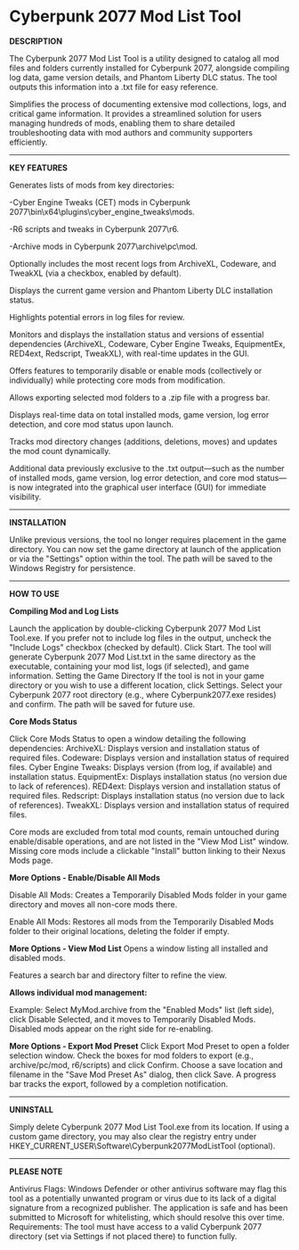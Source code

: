 # Cyberpunk 2077 Mod List Tool

**DESCRIPTION**

The Cyberpunk 2077 Mod List Tool is a utility designed to catalog all mod files and folders currently installed for Cyberpunk 2077, alongside compiling log data, game version details, and Phantom Liberty DLC status. The tool outputs this information into a .txt file for easy reference.

Simplifies the process of documenting extensive mod collections, logs, and critical game information. It provides a streamlined solution for users managing hundreds of mods, enabling them to share detailed troubleshooting data with mod authors and community supporters efficiently.

________________________________________________________________________________________________________________________________________________________________________________________________________________________________________________________________________________________________________________________________________________________________________________

**KEY FEATURES**

Generates lists of mods from key directories:

-Cyber Engine Tweaks (CET) mods in Cyberpunk 2077\bin\x64\plugins\cyber_engine_tweaks\mods.

-R6 scripts and tweaks in Cyberpunk 2077\r6.

-Archive mods in Cyberpunk 2077\archive\pc\mod.



Optionally includes the most recent logs from ArchiveXL, Codeware, and TweakXL (via a checkbox, enabled by default).

Displays the current game version and Phantom Liberty DLC installation status.

Highlights potential errors in log files for review.

Monitors and displays the installation status and versions of essential dependencies (ArchiveXL, Codeware, Cyber Engine Tweaks, EquipmentEx, RED4ext, Redscript, TweakXL), with real-time updates in the GUI.

Offers features to temporarily disable or enable mods (collectively or individually) while protecting core mods from modification.

Allows exporting selected mod folders to a .zip file with a progress bar.

Displays real-time data on total installed mods, game version, log error detection, and core mod status upon launch.

Tracks mod directory changes (additions, deletions, moves) and updates the mod count dynamically.

Additional data previously exclusive to the .txt output—such as the number of installed mods, game version, log error detection, and core mod status—is now integrated into the graphical user interface (GUI) for immediate visibility.

________________________________________________________________________________________________________________________________________________________________________________________________________________________________________________________________________________________________________________________________________________________________________________

**INSTALLATION**

Unlike previous versions, the tool no longer requires placement in the game directory. You can now set the game directory at launch of the application or via the "Settings" option within the tool. The path will be saved to the Windows Registry for persistence.

________________________________________________________________________________________________________________________________________________________________________________________________________________________________________________________________________________________________________________________________________________________________________________

**HOW TO USE**

**Compiling Mod and Log Lists**

Launch the application by double-clicking Cyberpunk 2077 Mod List Tool.exe.
If you prefer not to include log files in the output, uncheck the "Include Logs" checkbox (checked by default).
Click Start. The tool will generate Cyberpunk 2077 Mod List.txt in the same directory as the executable, containing your mod list, logs (if selected), and game information.
Setting the Game Directory
If the tool is not in your game directory or you wish to use a different location, click Settings.
Select your Cyberpunk 2077 root directory (e.g., where Cyberpunk2077.exe resides) and confirm. The path will be saved for future use.

**Core Mods Status**

Click Core Mods Status to open a window detailing the following dependencies:
ArchiveXL: Displays version and installation status of required files.
Codeware: Displays version and installation status of required files.
Cyber Engine Tweaks: Displays version (from log, if available) and installation status.
EquipmentEx: Displays installation status (no version due to lack of references).
RED4ext: Displays version and installation status of required files.
Redscript: Displays installation status (no version due to lack of references).
TweakXL: Displays version and installation status of required files.

Core mods are excluded from total mod counts, remain untouched during enable/disable operations, and are not listed in the "View Mod List" window.
Missing core mods include a clickable "Install" button linking to their Nexus Mods page.

**More Options - Enable/Disable All Mods**

Disable All Mods: 
Creates a Temporarily Disabled Mods folder in your game directory and moves all non-core mods there.

Enable All Mods: 
Restores all mods from the Temporarily Disabled Mods folder to their original locations, deleting the folder if empty.

**More Options - View Mod List**
Opens a window listing all installed and disabled mods.

Features a search bar and directory filter to refine the view.

**Allows individual mod management:**

Example: Select MyMod.archive from the "Enabled Mods" list (left side), click Disable Selected, and it moves to Temporarily Disabled Mods. Disabled mods appear on the right side for re-enabling.

**More Options - Export Mod Preset** 
Click Export Mod Preset to open a folder selection window.
Check the boxes for mod folders to export (e.g., archive/pc/mod, r6/scripts) and click Confirm.
Choose a save location and filename in the "Save Mod Preset As" dialog, then click Save.
A progress bar tracks the export, followed by a completion notification.

_______________________________________________________________________________________________________________________________________________________________________________________________________________________________________________________________________________________________________________________________________________________________________________

**UNINSTALL**

Simply delete Cyberpunk 2077 Mod List Tool.exe from its location. If using a custom game directory, you may also clear the registry entry under HKEY_CURRENT_USER\Software\Cyberpunk2077ModListTool (optional).

_______________________________________________________________________________________________________________________________________________________________________________________________________________________________________________________________________________________________________________________________________________________________________________

**PLEASE NOTE**

Antivirus Flags: Windows Defender or other antivirus software may flag this tool as a potentially unwanted program or virus due to its lack of a digital signature from a recognized publisher. The application is safe and has been submitted to Microsoft for whitelisting, which should resolve this over time.
Requirements: The tool must have access to a valid Cyberpunk 2077 directory (set via Settings if not placed there) to function fully.
